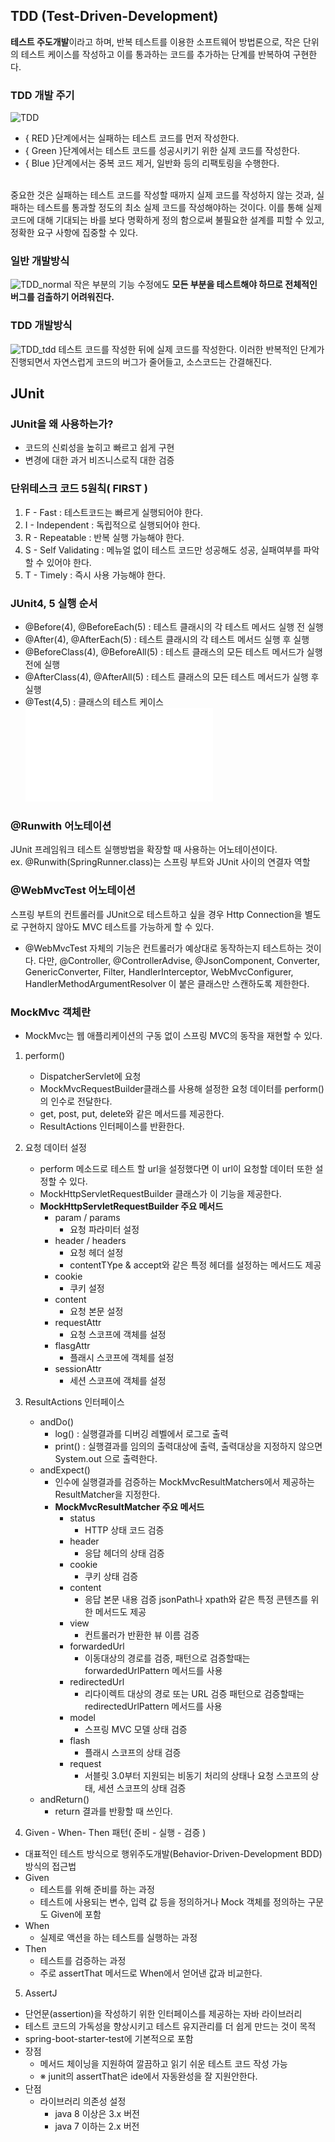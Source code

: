 ## TDD (Test-Driven-Development)
**테스트 주도개발**이라고 하며, 반복 테스트를 이용한 소프트웨어 방법론으로, 작은 단위의 테스트 케이스를 작성하고 이를 통과하는 코드를 추가하는 단계를 반복하여 구현한다.

### TDD 개발 주기
![TDD](../img/TDD.png)
- { RED }단계에서는 실패하는 테스트 코드를 먼저 작성한다.
- { Green }단계에서는 테스트 코드를 성공시키기 위한 실제 코드를 작성한다.
- { Blue }단계에서는 중복 코드 제거, 일반화 등의 리팩토링을 수행한다.
<br>
중요한 것은 실패하는 테스트 코드를 작성할 때까지 실제 코드를 작성하지 않는 것과, 
실패하는 테스트를 통과할 정도의 최소 실제 코드를 작성해야하는 것이다. 
이를 통해 실제 코드에 대해 기대되는 바를 보다 명확하게 정의 함으로써 불필요한 설계를 피할 수 있고, 
정확한 요구 사항에 집중할 수 있다.

### 일반 개발방식
![TDD_normal](../img/TDD_normal.png)
작은 부분의 기능 수정에도 **모든 부분을 테스트해야 하므로 전체적인 버그를 검출하기 어려워진다.**

### TDD 개발방식
![TDD_tdd](../img/TDD_tdd.png)
테스트 코드를 작성한 뒤에 실제 코드를 작성한다. 이러한 반복적인 단계가 진행되면서 자연스럽게 코드의 버그가 줄어들고, 소스코드는 간결해진다.

## JUnit
### JUnit을 왜 사용하는가?
- 코드의 신뢰성을 높히고 빠르고 쉽게 구현
- 변경에 대한 과거 비즈니스로직 대한 검증

### 단위테스크 코드 5원칙( FIRST )
1. F - Fast : 테스트코드는 빠르게 실행되어야 한다.
2. I - Independent : 독립적으로 실행되어야 한다.
3. R - Repeatable : 반복 실행 가능해야 한다.
4. S - Self Validating : 메뉴얼 없이 테스트 코드만 성공해도 성공, 실패여부를 파악할 수 있어야 한다.
5. T - Timely : 즉시 사용 가능해야 한다.

### JUnit4, 5 실행 순서
- @Before(4), @BeforeEach(5) : 테스트 클래시의 각 테스트 메서드 실행 전 실행
- @After(4), @AfterEach(5) : 테스트 클래시의 각 테스트 메서드 실행 후 실행
- @BeforeClass(4), @BeforeAll(5) : 테스트 클래스의 모든 테스트 메서드가 실행 전에 실행
- @AfterClass(4), @AfterAll(5) : 테스트 클래스의 모든 테스트 메서드가 실행 후 실행
- @Test(4,5) : 클래스의 테스트 케이스
  <br>![junit](../img/junit.img) 

### @Runwith 어노테이션
JUnit 프레임워크 테스트 실행방법을 확장할 때 사용하는 어노테이션이다.
<br>ex. @Runwith(SpringRunner.class)는 스프링 부트와 JUnit 사이의 연결자 역할

### @WebMvcTest 어노테이션
스프링 부트의 컨트롤러를 JUnit으로 테스트하고 싶을 경우 Http Connection을 별도로 구현하지 않아도 MVC 테스트를 가능하게 할 수 있다.
- @WebMvcTest 자체의 기능은 컨트롤러가 예상대로 동작하는지 테스트하는 것이다. 다만, @Controller, @ControllerAdvise, @JsonComponent, Converter, GenericConverter, Filter, HandlerInterceptor, WebMvcConfigurer, HandlerMethodArgumentResolver 이 붙은 클래스만 스캔하도록 제한한다.

### MockMvc 객체란
- MockMvc는 웹 애플리케이션의 구동 없이 스프링 MVC의 동작을 재현할 수 있다.

1. perform()
   - DispatcherServlet에 요청
   - MockMvcRequestBuilder클래스를 사용해 설정한 요청 데이터를 perform()의 인수로 전달한다.
   - get, post, put, delete와 같은 메서드를 제공한다.
   - ResultActions 인터페이스를 반환한다.
2. 요청 데이터 설정
   - perform 메소드로 테스트 할 url을 설정했다면 이 url이 요청할 데이터 또한 설정할 수 있다.
   - MockHttpServletRequestBuilder 클래스가 이 기능을 제공한다.
   - **MockHttpServletRequestBuilder 주요 메서드**
     - param / params
       - 요청 파라미터 설정
     - header / headers
       - 요청 헤더 설정
       - contentTYpe & accept와 같은 특정 헤더를 설정하는 메서드도 제공
     - cookie
       - 쿠키 설정
     - content
       - 요청 본문 설정
     - requestAttr
       - 요청 스코프에 객체를 설정
     - flasgAttr
       - 플래시 스코프에 객체를 설정
     - sessionAttr
       - 세션 스코프에 객체를 설정
3. ResultActions 인터페이스
   - andDo()
     - log() : 실행결과를 디버깅 레벨에서 로그로 출력
     - print() : 실행결과를 임의의 출력대상에 출력, 출력대상을 지정하지 않으면 System.out 으로 출력한다.
   - andExpect()
     - 인수에 실행결과를 검증하는 MockMvcResultMatchers에서 제공하는 ResultMatcher을 지정한다.
     - **MockMvcResultMatcher 주요 메서드**
       - status
         - HTTP 상태 코드 검증
       - header
         - 응답 헤더의 상태 검증
       - cookie
         - 쿠키 상태 검증
       - content
         - 응답 본문 내용 검증 jsonPath나 xpath와 같은 특정 콘텐츠를 위한 메서드도 제공
       - view
         - 컨트롤러가 반환한 뷰 이름 검증
       - forwardedUrl
         - 이동대상의 경로를 검증, 패턴으로 검증할때는 forwardedUrlPattern 메서드를 사용
       - redirectedUrl
         - 리다이렉트 대상의 경로 또는 URL 검증 패턴으로 검증할때는 redirectedUrlPattern 메서드를 사용
       - model
         - 스프링 MVC 모델 상태 검증
       - flash
         - 플래시 스코프의 상태 검증
       - request
         - 서블릿 3.0부터 지원되는 비동기 처리의 상태나 요청 스코프의 상태, 세션 스코프의 상태 검증
   - andReturn()
     - return 결과를 반황할 때 쓰인다.

4. Given - When- Then 패턴(  준비 - 실행 - 검증 )
- 대표적인 테스트 방식으로 행위주도개발(Behavior-Driven-Development BDD)방식의 접근법
- Given
  - 테스트를 위해 준비를 하는 과정
  - 테스트에 사용되는 변수, 입력 값 등을 정의하거나 Mock 객체를 정의하는 구문도 Given에 포함
- When
  - 실제로 액션을 하는 테스트를 실행하는 과정
- Then
  - 테스트를 검증하는 과정
  - 주로 assertThat 메서드로 When에서 얻어낸 값과 비교한다.

5. AssertJ
- 단언문(assertion)을 작성하기 위한 인터페이스를 제공하는 자바 라이브러리
- 테스트 코드의 가독성을 향상시키고 테스트 유지관리를 더 쉽게 만드는 것이 목적
- spring-boot-starter-test에 기본적으로 포함
- 장점
  - 메서드 체이닝을 지원하여 깔끔하고 읽기 쉬운 테스트 코드 작성 가능
  - ※ junit의 assertThat은 ide에서 자동완성을 잘 지원안한다. 
- 단점
  - 라이브러리 의존성 설정
    - java 8 이상은 3.x 버전
    - java 7 이하는 2.x 버전




